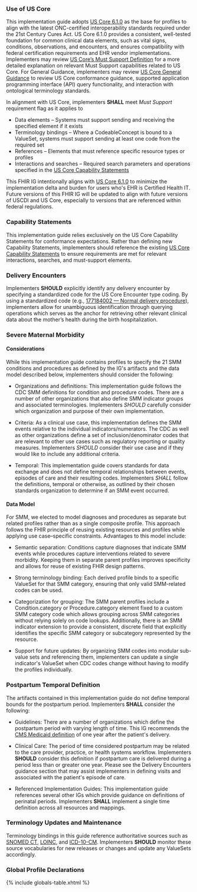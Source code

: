 
### Use of US Core

This implementation guide adopts [US Core 6.1.0](http://hl7.org/fhir/us/core/STU6.1/) as the base for profiles to align with the latest ONC-certified interoperability standards required under the 21st Century Cures Act. US Core 6.1.0 provides a consistent, well-tested foundation for common clinical data elements, such as vital signs, conditions, observations, and encounters, and ensures compatibility with federal certification requirements and EHR vendor implementations. Implementers may review [US Core’s Must Support Definition](http://hl7.org/fhir/us/core/STU6.1/general-guidance.html#must-support) for a more detailed explanation on relevant Must Support capabilities related to US Core. For General Guidance, implementers may review [US Core General Guidance](https://build.fhir.org/ig/HL7/US-Core/general-guidance.html) to review US Core conformance guidance, supported application programming interface (API) query functionality, and interaction with ontological terminology standards. 

In alignment with US Core, implementers **SHALL** meet *Must Support* requirement flag as it applies to 
- Data elements – Systems must support sending and receiving the specified element if it exists
- Terminology bindings – Where a CodeableConcept is bound to a ValueSet, systems must support sending at least one code from the required set
- References – Elements that must reference specific resource types or profiles
- Interactions and searches – Required search parameters and operations specified in the [US Core Capability Statements](https://hl7.org/fhir/us/core/STU6.1/capability-statements.html)

This FHIR IG intentionally aligns with [US Core 6.1.0](http://hl7.org/fhir/us/core/STU6.1/) to minimize the implementation delta and burden for users who's EHR is Certified Health IT. Future versions of this FHIR IG will be updated to align with future versions of USCDI and US Core, especially to versions that are referenced within federal regulations.

### Capability Statements

This implementation guide relies exclusively on the US Core Capability Statements for conformance expectations. Rather than defining new Capability Statements, implementers should reference the existing [US Core Capability Statements](https://hl7.org/fhir/us/core/STU6.1/capability-statements.html) to ensure requirements are met for relevant interactions, searches, and must-support elements.  

### Delivery Encounters

Implementers **SHOULD** explicitly identify any delivery encounter by specifying a standardized code for the US Core Encounter type coding. By using a standardized code (e.g., [177184002 — Normal delivery procedure](https://browser.ihtsdotools.org/?perspective=full&conceptId1=177184002&edition=MAIN/SNOMEDCT-US&release=&languages=en)), implementers allow for unambiguous identification through querying operations which serves as the anchor for retrieving other relevant clinical data about the mother’s health during the birth hospitalization.

### Severe Maternal Morbidity

#### Considerations

While this implementation guide contains profiles to specify the 21 SMM conditions and procedures as defined by the IG's artifacts and the data model described below, implementers should consider the following: 

- Organizations and definitions: This implementation guide follows the CDC SMM definitions for condition and procedure codes. There are a number of other organizations that also define SMM indicator groups and associated terminologies. Implementers *SHOULD* carefully consider which organization and purpose of their own implementation. 

- Criteria: As a clinical use case, this implementation defines the SMM events relative to the individual indicators/numerators. The CDC as well as other organizations define a set of inclusion/denominator codes that are relevant to other use cases such as regulatory reporting or quality measures. Implementers *SHOULD* consider their use case and if they would like to include any additional criteria. 

- Temporal: This implementation guide covers standards for data exchange and does not define temporal relationships between events, episodes of care and their resulting codes. Implementers *SHALL* follow the definitions, temporal or otherwise, as outlined by their chosen standards organization to determine if an SMM event occurred.


#### Data Model

For SMM, we elected to model diagnoses and procedures as separate but related profiles rather than as a single composite profile. This approach follows the FHIR principle of reusing existing resources and profiles while applying use case–specific constraints. Advantages to this model include:

- Semantic separation: Conditions capture diagnoses that indicate SMM events while procedures capture interventions related to severe morbidity. Keeping them in separate parent profiles improves specificity and allows for reuse of existing FHIR design patterns.

- Strong terminology binding: Each derived profile binds to a specific ValueSet for that SMM category, ensuring that only valid SMM-related codes can be used. 

- Categorization for grouping: The SMM parent profiles include a Condition.category or Procedure.category element fixed to a custom SMM category code which allows grouping across SMM categories without relying solely on code lookups.  Additionally, there is an SMM indicator extension to provide a consistent, discrete field that explicitly identifies the specific SMM category or subcategory represented by the resource.

- Support for future updates: By organizing SMM codes into modular sub- value sets and referencing them, implementers can update a single indicator's ValueSet when CDC codes change without having to modify the profiles individually.


### Postpartum Temporal Definition

The artifacts contained in this implementation guide do not define temporal bounds for the postpartum period. Implementers **SHALL** consider the following:

- Guidelines: There are a number of organizations which define the postpartum period with varying length of time. This IG recommends the [CMS Medicaid definition](https://www.medicaid.gov/federal-policy-guidance/downloads/postpartum-ext-faqs.pdf) of one year after the patient's delivery. 

- Clinical Care: The period of time considered postpartum may be related to the care provider, practice, or health systems workflow. Implementers **SHOULD** consider this definition if postpartum care is delivered during a period less than or greater one year. Please see the Delivery Encounters guidance section that may assist implementers in defining visits and associated with the patient's episode of care. 

- Referenced Implementation Guides: This implementation guide references several other IGs which provide guidance on definitions of perinatal periods. Implementers **SHALL** implement a single time definition across all resources and mappings. 


### Terminology Updates and Maintenance

Terminology bindings in this guide reference authoritative sources such as [SNOMED CT](https://browser.ihtsdotools.org/), [LOINC](https://loinc.org/search-app/), and [ICD-10-CM](https://icd10cmtool.cdc.gov/). Implementers **SHOULD** monitor these source vocabularies for new releases or changes and update any ValueSets accordingly. 


### Global Profile Declarations

{% include globals-table.xhtml %}
